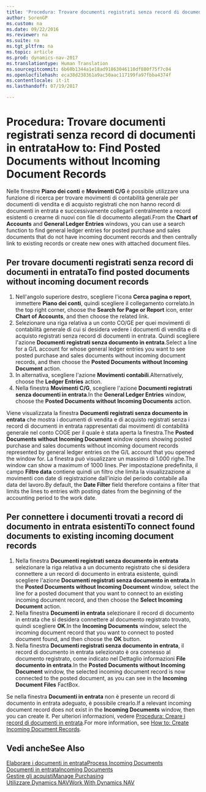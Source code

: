 ```yaml
---
title: 'Procedura: Trovare documenti registrati senza record di documenti in entrata'
author: SorenGP
ms.custom: na
ms.date: 09/22/2016
ms.reviewer: na
ms.suite: na
ms.tgt_pltfrm: na
ms.topic: article
ms.prod: dynamics-nav-2017
ms.translationtype: Human Translation
ms.sourcegitcommit: 6b60b1344a1e18ad91863046110df880f75f7c04
ms.openlocfilehash: eca38d238361a9ac50aac117199fa97fbba4374f
ms.contentlocale: it-it
ms.lasthandoff: 07/19/2017

---
```


# <a name="how-to-find-posted-documents-without-incoming-document-records"></a><span data-ttu-id="5afbd-102">Procedura: Trovare documenti registrati senza record di documenti in entrata</span><span class="sxs-lookup"><span data-stu-id="5afbd-102">How to: Find Posted Documents without Incoming Document Records</span></span>
<span data-ttu-id="5afbd-103">Nelle finestre **Piano dei conti** e **Movimenti C/G** è possibile utilizzare una funzione di ricerca per trovare movimenti di contabilità generale per documenti di vendita e di acquisto registrati che non hanno record di documenti in entrata e successivamente collegarli centralmente a record esistenti o crearne di nuovi con file di documento allegati.</span><span class="sxs-lookup"><span data-stu-id="5afbd-103">From the **Chart of Accounts** and **General Ledger Entries** windows, you can use a search function to find general ledger entries for posted purchase and sales documents that do not have incoming document records and then centrally link to existing records or create new ones with attached document files.</span></span>

## <a name="to-find-posted-documents-without-incoming-document-records"></a><span data-ttu-id="5afbd-104">Per trovare documenti registrati senza record di documenti in entrata</span><span class="sxs-lookup"><span data-stu-id="5afbd-104">To find posted documents without incoming document records</span></span>
1. <span data-ttu-id="5afbd-105">Nell'angolo superiore destro, scegliere l'icona **Cerca pagina o report**, immettere **Piano dei conti**, quindi scegliere il collegamento correlato.</span><span class="sxs-lookup"><span data-stu-id="5afbd-105">In the top right corner, choose the **Search for Page or Report** icon, enter **Chart of Accounts**, and then choose the related link.</span></span>
2. <span data-ttu-id="5afbd-106">Selezionare una riga relativa a un conto CO/GE per quei movimenti di contabilità generale di cui si desidera vedere i documenti di vendita e di acquisto registrati senza record di documenti in entrata. Quindi scegliere l'azione **Documenti registrati senza documento in entrata**.</span><span class="sxs-lookup"><span data-stu-id="5afbd-106">Select a line for a G/L account for whose general ledger entries you want to see posted purchase and sales documents without incoming document records, and then choose the **Posted Documents without Incoming Document** action.</span></span>
3. <span data-ttu-id="5afbd-107">In alternativa, scegliere l'azione **Movimenti contabili**.</span><span class="sxs-lookup"><span data-stu-id="5afbd-107">Alternatively, choose the **Ledger Entries** action.</span></span>
4. <span data-ttu-id="5afbd-108">Nella finestra **Movimenti C/G**, scegliere l'azione **Documenti registrati senza documenti in entrata**.</span><span class="sxs-lookup"><span data-stu-id="5afbd-108">In the **General Ledger Entries** window, choose the **Posted Documents without Incoming Documents** action.</span></span>

<span data-ttu-id="5afbd-109">Viene visualizzata la finestra **Documenti registrati senza documento in entrata** che mostra i documenti di vendita e di acquisto registrati senza i record di documenti in entrata rappresentati dai movimenti di contabilità generale nel conto COGE per il quale è stata aperta la finestra.</span><span class="sxs-lookup"><span data-stu-id="5afbd-109">The **Posted Documents without Incoming Document** window opens showing posted purchase and sales documents without incoming document records represented by general ledger entries on the G/L account that you opened the window for.</span></span> <span data-ttu-id="5afbd-110">La finestra può visualizzare un massimo di 1.000 righe.</span><span class="sxs-lookup"><span data-stu-id="5afbd-110">The window can show a maximum of 1000 lines.</span></span> <span data-ttu-id="5afbd-111">Per impostazione predefinita, il campo **Filtro data** contiene quindi un filtro che limita la visualizzazione ai movimenti con date di registrazione dall'inizio del periodo contabile alla data del lavoro.</span><span class="sxs-lookup"><span data-stu-id="5afbd-111">By default, the **Date Filter** field therefore contains a filter that limits the lines to entries with posting dates from the beginning of the accounting period to the work date.</span></span>

## <a name="to-connect-found-documents-to-existing-incoming-document-records"></a><span data-ttu-id="5afbd-112">Per connettere i documenti trovati a record di documento in entrata esistenti</span><span class="sxs-lookup"><span data-stu-id="5afbd-112">To connect found documents to existing incoming document records</span></span>
1. <span data-ttu-id="5afbd-113">Nella finestra **Documenti registrati senza documento in entrata** selezionare la riga relativa a un documento registrato che si desidera connettere a un record di documento in entrata esistente, quindi scegliere l'azione **Documenti registrati senza documento in entrata**.</span><span class="sxs-lookup"><span data-stu-id="5afbd-113">In the **Posted Documents without Incoming Document** window, select the line for a posted document that you want to connect to an existing incoming document record, and then choose the **Select Incoming Document** action.</span></span>
2. <span data-ttu-id="5afbd-114">Nella finestra **Documenti in entrata** selezionare il record di documento in entrata che si desidera connettere al documento registrato trovato, quindi scegliere **OK**.</span><span class="sxs-lookup"><span data-stu-id="5afbd-114">In the **Incoming Documents** window, select the incoming document record that you want to connect to posted document found, and then choose the **OK** button.</span></span>
3. <span data-ttu-id="5afbd-115">Nella finestra **Documenti registrati senza documento in entrata**, il record di documento in entrata selezionato è ora connesso al documento registrato, come indicato nel Dettaglio informazioni **File documento in entrata**.</span><span class="sxs-lookup"><span data-stu-id="5afbd-115">In the **Posted Documents without Incoming Document** window, the selected incoming document record is now connected to the posted document, as you can see in the **Incoming Document Files** FactBox.</span></span>

<span data-ttu-id="5afbd-116">Se nella finestra **Documenti in entrata** non è presente un record di documento in entrata adeguato, è possibile crearlo.</span><span class="sxs-lookup"><span data-stu-id="5afbd-116">If a relevant incoming document record does not exist in the **Incoming Documents** window, then you can create it.</span></span> <span data-ttu-id="5afbd-117">Per ulteriori informazioni, vedere [Procedura: Creare i record di documenti in entrata](across-how-create-income-document-records.md).</span><span class="sxs-lookup"><span data-stu-id="5afbd-117">For more information, see [How to: Create Incoming Document Records](across-how-create-income-document-records.md).</span></span>

## <a name="see-also"></a><span data-ttu-id="5afbd-118">Vedi anche</span><span class="sxs-lookup"><span data-stu-id="5afbd-118">See Also</span></span>  
[<span data-ttu-id="5afbd-119">Elaborare i documenti in entrata</span><span class="sxs-lookup"><span data-stu-id="5afbd-119">Process Incoming Documents</span></span>](across-process-income-documents.md)  
[<span data-ttu-id="5afbd-120">Documenti in entrata</span><span class="sxs-lookup"><span data-stu-id="5afbd-120">Incoming Documents</span></span>](across-income-documents.md)  
[<span data-ttu-id="5afbd-121">Gestire gli acquisti</span><span class="sxs-lookup"><span data-stu-id="5afbd-121">Manage Purchasing</span></span>](purchasing-manage-purchasing.md)  
[<span data-ttu-id="5afbd-122">Utilizzare Dynamics NAV</span><span class="sxs-lookup"><span data-stu-id="5afbd-122">Work With Dynamics NAV</span></span>](ui-work-product.md)

